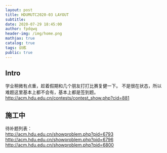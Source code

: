 ```yaml
---
layout: post
title: HDUMUTC2020-03 LAYOUT
subtitle: 
date: 2020-07-29 18:45:00
author: fpdqwq
header-img: /img/home.png
mathjax: true
catalog: true
tags: 训练
public: true
---
```


## Intro
学业稍微有点重，趁着假期和几个朋友打打比赛复健一下。
不是很在状态，所以难题这里基本上都不会有，基本上都是签到题。
http://acm.hdu.edu.cn/contests/contest_show.php?cid=881

## 施工中
待补题列表：  
http://acm.hdu.edu.cn/showproblem.php?pid=6793  
http://acm.hdu.edu.cn/showproblem.php?pid=6796  
http://acm.hdu.edu.cn/showproblem.php?pid=6800  